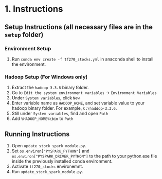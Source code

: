 # 1. Instructions
## Setup Instructions (all necessary files are in the `setup` folder)
### Environment Setup
1. Run `conda env create -f tf270_stocks.yml` in anaconda shell to install the environment.
### Hadoop Setup (For Windows only)
1. Extract the `hadoop-3.3.6` binary folder.
2. Go to `Edit the system environment variables` -> `Environment Variables`
3. Under `System variables`, click `New`
4. Enter variable name as `HADOOP_HOME`, and set variable value to your hadoop binary folder. For example, `C:\haddop-3.3.6`.
5. Still under `System variables`, find and open `Path`
6. Add `%HADOOP_HOME%\bin` to `Path`
## Running Instructions
1. Open `update_stock_spark_module.py`.
2. Set `os.environ["PYSPARK_PYTHON"]` and `os.environ["PYSPARK_DRIVER_PYTHON"]` to the path to your python.exe file inside the previously installed conda environment.
3. Activate `tf270_stocks` environemnt.
4. Run `update_stock_spark_module.py`.
